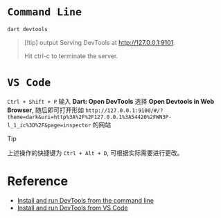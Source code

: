# `Command Line`

```bash
dart devtools
```

> [!tip] output
> Serving DevTools at http://127.0.0.1:9101.
> 
> Hit ctrl-c to terminate the server.

# `VS Code`

`Ctrl + Shift + P` 输入 **Dart: Open DevTools** 选择 **Open Devtools in Web Browser**, 随后即可打开形如 `http://127.0.0.1:9100/#/?theme=dark&uri=http%3A%2F%2F127.0.0.1%3A54420%2FWN3P-l_1_ic%3D%2F&page=inspector` 的网站

> [!tip]
> 上述操作的快捷键为 `Ctrl + Alt + D`, 可根据实际需要进行更改。

# Reference

- [Install and run DevTools from the command line](https://docs.flutter.dev/development/tools/devtools/cli)
- [Install and run DevTools from VS Code](https://docs.flutter.dev/development/tools/devtools/vscode)